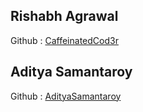 ## Rishabh Agrawal
Github : [CaffeinatedCod3r](https://github.com/CaffeinatedCod3r)

## Aditya Samantaroy
Github : [AdityaSamantaroy](https://github.com/AdityaSamantaroy)

